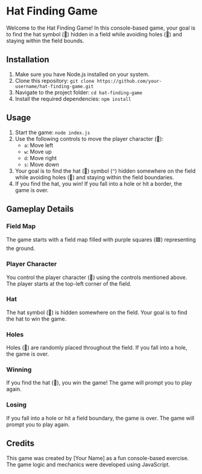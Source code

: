# Hat Finding Game

Welcome to the Hat Finding Game! In this console-based game, your goal is to find the hat symbol (👑) hidden in a field while avoiding holes (🚽) and staying within the field bounds.

## Installation

1. Make sure you have Node.js installed on your system.
2. Clone this repository: `git clone https://github.com/your-username/hat-finding-game.git`
3. Navigate to the project folder: `cd hat-finding-game`
4. Install the required dependencies: `npm install`

## Usage

1. Start the game: `node index.js`
2. Use the following controls to move the player character (👩):
   - `a`: Move left
   - `w`: Move up
   - `d`: Move right
   - `s`: Move down
3. Your goal is to find the hat (👑) symbol (`^`) hidden somewhere on the field while avoiding holes (🚽) and staying within the field boundaries.
4. If you find the hat, you win! If you fall into a hole or hit a border, the game is over.

## Gameplay Details

### Field Map

The game starts with a field map filled with purple squares (🟪) representing the ground.

### Player Character

You control the player character (👩) using the controls mentioned above. The player starts at the top-left corner of the field.

### Hat

The hat symbol (👑) is hidden somewhere on the field. Your goal is to find the hat to win the game.

### Holes

Holes (🚽) are randomly placed throughout the field. If you fall into a hole, the game is over.

### Winning

If you find the hat (👑), you win the game! The game will prompt you to play again.

### Losing

If you fall into a hole or hit a field boundary, the game is over. The game will prompt you to play again.

## Credits

This game was created by [Your Name] as a fun console-based exercise. The game logic and mechanics were developed using JavaScript.
